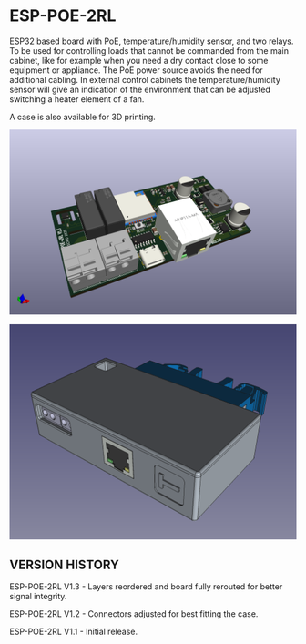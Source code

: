 # ESP-POE-2RL
ESP32 based board with PoE, temperature/humidity sensor, and two relays. To be used for controlling loads that cannot be commanded from the main cabinet, like for example when you need a dry contact close to some equipment or appliance. The PoE power source avoids the need for additional cabling. In external control cabinets the temperature/humidity sensor will give an indication of the environment that can be adjusted switching a heater element of a fan.

A case is also available for 3D printing.

![alt text](https://github.com/thermseekr/esp-poe-2rl/blob/main/V1/esp-poe-2rl-V1.3.0.png "ESP-POE-2RL")

![alt text](https://github.com/thermseekr/esp-poe-2rl/blob/main/V1/case-front.png "CASE")

## VERSION HISTORY

ESP-POE-2RL V1.3 - Layers reordered and board fully rerouted for better signal integrity.

ESP-POE-2RL V1.2 - Connectors adjusted for best fitting the case.

ESP-POE-2RL V1.1 - Initial release.
